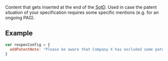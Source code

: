 Content that gets inserted at the end of the <abbr title="status of this document">SotD</abbr>. Used in case the patent situation of your specification requires some specific mentions (e.g. for an ongoing PAG).

## Example
```js
var respecConfig = {
  addPatentNote: "Please be aware that Company X has excluded some patents."
}
```

